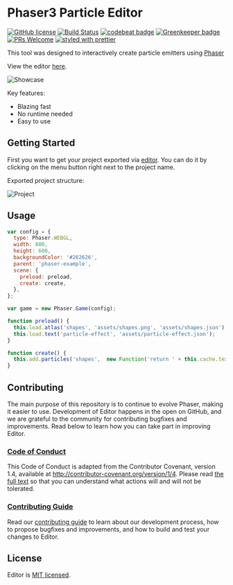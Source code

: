 # Phaser3 Particle Editor

[![GitHub license](https://img.shields.io/badge/license-MIT-green.svg)](https://github.com/koreezgames/phaser3-particle-editor/blob/master/LICENSE)
[![Build Status](https://secure.travis-ci.org/koreezgames/phaser3-particle-editor.svg?branch=master)](https://travis-ci.org/koreezgames/phaser3-particle-editor)
[![codebeat badge](https://codebeat.co/badges/e3792494-1875-4826-be00-2124148b9287)](https://codebeat.co/projects/github-com-koreezgames-phaser3-particle-editor-master)
[![Greenkeeper badge](https://badges.greenkeeper.io/koreezgames/phaser3-particle-editor.svg)](https://greenkeeper.io/)
[![PRs Welcome](https://img.shields.io/badge/PRs-welcome-brightgreen.svg)](https://github.com/koreezgames/phaser3-particle-editor/pulls)
[![styled with prettier](https://img.shields.io/badge/styled_with-prettier-ff69b4.svg)](https://github.com/prettier/prettier)

This tool was designed to interactively create particle emitters using [Phaser](http://phaser.io)

View the editor [here](https://koreezgames.github.io/phaser3-particle-editor/).

![Showcase](https://raw.githubusercontent.com/koreezgames/phaser3-particle-editor/master/showcase.gif)

Key features:

- Blazing fast
- No runtime needed
- Easy to use

## Getting Started

First you want to get your project exported via [editor](https://koreezgames.github.io/phaser3-particle-editor/). You can do it by clicking on the menu button right next to the project name.

Exported project structure:

![Project](https://raw.githubusercontent.com/koreezgames/phaser3-particle-editor/master/project.png)

## Usage

```javascript
var config = {
  type: Phaser.WEBGL,
  width: 800,
  height: 600,
  backgroundColor: '#262626',
  parent: 'phaser-example',
  scene: {
    preload: preload,
    create: create,
  },
};

var game = new Phaser.Game(config);

function preload() {
  this.load.atlas('shapes', 'assets/shapes.png', 'assets/shapes.json');
  this.load.text('particle-effect', 'assets/particle-effect.json');
}

function create() {
  this.add.particles('shapes',  new Function('return ' + this.cache.text.get('particle-effect'))());
}
```

## Contributing

The main purpose of this repository is to continue to evolve Phaser, making it easier to use. Development of Editor happens in the open on GitHub, and we are grateful to the community for contributing bugfixes and improvements. Read below to learn how you can take part in improving Editor.

### [Code of Conduct](https://github.com/koreezgames/phaser3-particle-editor/blob/master/CODE_OF_CONDUCT.md)

This Code of Conduct is adapted from the Contributor Covenant, version 1.4, available at http://contributor-covenant.org/version/1/4. Please read [the full text](https://github.com/koreezgames/phaser3-particle-editor/blob/master/CODE_OF_CONDUCT.md) so that you can understand what actions will and will not be tolerated.

### [Contributing Guide](https://github.com/koreezgames/phaser3-particle-editor/blob/master/CONTRIBUTING.md)

Read our [contributing guide](https://github.com/koreezgames/phaser3-particle-editor/blob/master/CONTRIBUTING.md) to learn about our development process, how to propose bugfixes and improvements, and how to build and test your changes to Editor.

## License

Editor is [MIT licensed](./LICENSE).

